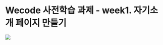 # Wecode 사전학습 과제 - week1. 자기소개 페이지 만들기
![](https://images.velog.io/images/gygy/post/1af1ac7e-ff5b-4a5a-89b8-13c49f742bdd/ezgif.com-gif-maker%20(7).gif)
